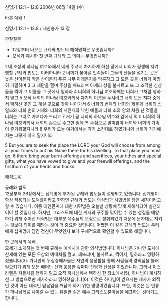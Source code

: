 신명기 12:1 - 12:8 
2006년 06월 14일 (수)

바른 예배 1



신명기 12:1 - 12:8 / 새찬송가 13 장


관찰질문
- 12장부터 나오는 규례와 법도의 해석원칙은 무엇입니까?
- 모세가 제시한 첫 번째 규례와 그 의미는 무엇입니까? 

1 네 조상의 하나님 여호와께서 네게 주셔서 차지하게 하신 땅에서 너희가 평생에 지켜 행할 규례와 법도는 이러하니라 2 너희가 쫓아낼 민족들이 그들의 신들을 섬기는 곳은 높은 산이든지 작은 산이든지 푸른 나무 아래든지를 막론하고 그 모든 곳을 너희가 마땅히 파멸하며 3 그 제단을 헐며 주상을 깨뜨리며 아세라 상을 불사르고 또 그 조각한 신상들을 찍어 그 이름을 그 곳에서 멸하라 4 너희의 하나님 여호와께는 너희가 그처럼 행하지 말고 5 오직 너희의 하나님 여호와께서 자기의 이름을 두시려고 너희 모든 지파 중에서 택하신 곳인 그 계실 곳으로 찾아 나아가서 6 너희의 번제와 너희의 제물과 너희의 십일조와 너희 손의 거제와 너희의 서원제와 낙헌 예물과 너희 소와 양의 처음 난 것들을 너희는 그리로 가져다가 드리고 7 거기 곧 너희의 하나님 여호와 앞에서 먹고 너희의 하나님 여호와께서 너희의 손으로 수고한 일에 복 주심으로 말미암아 너희와 너희의 가족이 즐거워할지니라 8 우리가 오늘 여기에서는 각기 소견대로 하였거니와 너희가 거기에서는 그렇게 하지 말지니라 

5  But you are to seek the place the LORD your God will choose from among all your tribes to put his Name there for his dwelling. To that place you must go; 6  there bring your burnt offerings and sacrifices, your tithes and special gifts, what you have vowed to give and your freewill offerings, and the firstborn of your herds and flocks.

해석도움





규례와 법도  
12장부터 26장에서는 십계명에 부가된 규례와 법도들이 설명되고 있습니다. 십계명이 항상 적용되는 도덕률이라고 한하면 규례와 법도는 의식법과 시민법을 담은 세칙이라고 할 수 있습니다. 이중 대인관계에 대한 시민법은 오늘날 상황에 맞게 재해석되어 실천되어야 할 것입니다. 하지만, 그리스도에 대한 계시와 구주를 맞이할 수 있는 성결을 배양하기 위해 주어진 의식법은 대부분 예수님의 오심으로 성취되었기 때문에 문자대로 지키는 것보다 의미를 깨닫는 것이 더 중요한 것입니다. 어쨌든 이 같은 규례와 법도는 우리에게 십계명에 담긴 정신이 무엇인지 보다 구체적으로 확인할 수 있도록 해줍니다. 

한 곳에서의 예배  
모세가 소개하는 첫 번째 규례는 예배처에 관한 의식법입니다. 하나님은 가나안 도처에 산재해 있는 모든 우상의 예배처를 헐고, 깨뜨리며, 불사르고, 찍어서, 멸하라고 명령하셨습니다(3). 가나안의 우상숭배자들은 자연의 웅장함을 통해 사람들의 경외심을 불러일으키기 위해 모든 빼어난 산과 웅장한 숲마다 산당과 신상을 지었습니다. 그러나 이스라엘은 저들처럼 행하지 말고 오직 하나님께서 택하신 한 장소에서(5), 하나님이 계시하신 그 방법으로만 제사하라고 명하셨습니다(6). 이것은 하나님이 받으시는 제사가 외적인 것이 아닌 내적인 믿음임을 깨닫게 하기 위한 명령이었습니다. 또한, 이것은 온 인류가 하나님께로 나아갈 수 있는 유일한 길은 예수 그리스도뿐이심을 예표하는 것이기도 합니다.